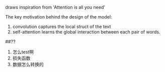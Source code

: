 draws inspiration from 'Attention is all you need'

The key motivation behind the design of the model:
1. convolution captures the local struct of the text
2. self-attention learns the global interaction between each pair of words.

##??
1. 怎么test啊
2.  损失函数
3.   数据怎么转换的
